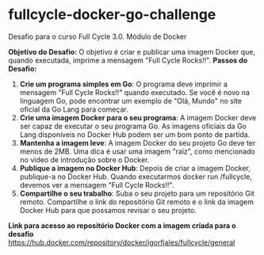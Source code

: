 # fullcycle-docker-go-challenge
Desafio para o curso Full Cycle 3.0. Módulo de Docker

**Objetivo do Desafio:**
O objetivo é criar e publicar uma imagem Docker que, quando executada, imprime a mensagem "Full Cycle Rocks!!".
**Passos do Desafio:**
1. **Crie um programa simples em Go**: O programa deve imprimir a mensagem "Full Cycle Rocks!!" quando executado. Se você é novo na linguagem Go, pode encontrar um exemplo de "Olá, Mundo" no site oficial da Go Lang para começar.
2. **Crie uma imagem Docker para o seu programa**: A imagem Docker deve ser capaz de executar o seu programa Go. As imagens oficiais da Go Lang disponíveis no Docker Hub podem ser um bom ponto de partida.
3. **Mantenha a imagem leve**: A imagem Docker do seu projeto Go deve ter menos de 2MB. Uma dica é usar uma imagem "raiz", como mencionado no vídeo de introdução sobre o Docker.
4. **Publique a imagem no Docker Hub**: Depois de criar a imagem Docker, publique-a no Docker Hub. Quando executarmos docker run <seu-user>/fullcycle, devemos ver a mensagem "Full Cycle Rocks!!".
5. **Compartilhe o seu trabalho**: Suba o seu projeto para um repositório Git remoto. Compartilhe o link do repositório Git remoto e o link da imagem Docker Hub para que possamos revisar o seu projeto.

**Link para acesso ao repositório Docker com a imagem criada para o desafio**
https://hub.docker.com/repository/docker/igorfjales/fullcycle/general
